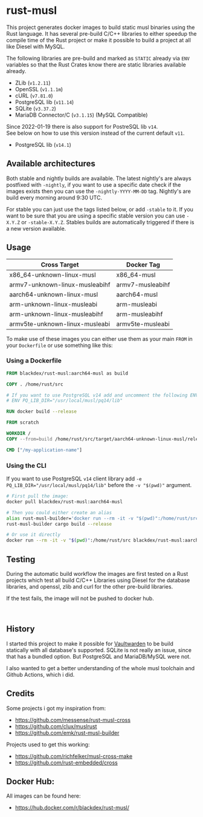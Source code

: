 # rust-musl

This project generates docker images to build static musl binaries using the Rust language.
It has several pre-build C/C++ libraries to either speedup the compile time of the Rust project or make it possible to build a project at all like Diesel with MySQL.

The following libraries are pre-build and marked as `STATIC` already via `ENV` variables so that the Rust Crates know there are static libraries available already.
* ZLib (`v1.2.11`)
* OpenSSL (`v1.1.1m`)
* cURL (`v7.81.0`)
* PostgreSQL lib (`v11.14`)
* SQLite (`v3.37.2`)
* MariaDB Connector/C (`v3.1.15`) (MySQL Compatible)

Since 2022-01-19 there is also support for PostreSQL lib `v14`.<br>
See below on how to use this version instead of the current default `v11`.
* PostgreSQL lib (`v14.1`)

## Available architectures
Both stable and nightly builds are available.
The latest nightly's are always postfixed with `-nightly`, if you want to use a specific date check if the images exists then you can use the `-nightly-YYYY-MM-DD` tag.
Nightly's are build every morning around 9:30 UTC.

For stable you can just use the tags listed below, or add `-stable` to it.
If you want to be sure that you are using a specific stable version you can use `-X.Y.Z` or `-stable-X.Y.Z`.
Stables builds are automatically triggered if there is a new version available.

## Usage
|        Cross Target            |    Docker Tag    |
| ------------------------------ | ---------------- |
| x86\_64-unknown-linux-musl     | x86\_64-musl     |
| armv7-unknown-linux-musleabihf | armv7-musleabihf |
| aarch64-unknown-linux-musl     | aarch64-musl     |
| arm-unknown-linux-musleabi     | arm-musleabi     |
| arm-unknown-linux-musleabihf   | arm-musleabihf   |
| armv5te-unknown-linux-musleabi | armv5te-musleabi |

To make use of these images you can either use them as your main `FROM` in your `Dockerfile` or use something like this:

### Using a Dockerfile

```dockerfile
FROM blackdex/rust-musl:aarch64-musl as build

COPY . /home/rust/src

# If you want to use PostgreSQL v14 add and uncomment the following ENV
# ENV PQ_LIB_DIR="/usr/local/musl/pq14/lib"

RUN docker build --release

FROM scratch

WORKDIR /
COPY --from=build /home/rust/src/target/aarch64-unknown-linux-musl/release/my-application-name .

CMD ["/my-application-name"]
```

### Using the CLI

If you want to use PostgreSQL `v14` client library add `-e PQ_LIB_DIR="/usr/local/musl/pq14/lib"` before the `-v "$(pwd)"` argument.

```bash
# First pull the image:
docker pull blackdex/rust-musl:aarch64-musl

# Then you could either create an alias
alias rust-musl-builder='docker run --rm -it -v "$(pwd)":/home/rust/src blackdex/rust-musl:aarch64-musl'
rust-musl-builder cargo build --release

# Or use it directly
docker run --rm -it -v "$(pwd)":/home/rust/src blackdex/rust-musl:aarch64-musl cargo build --release
```

## Testing

During the automatic build workflow the images are first tested on a Rust projects which test all build C/C++ Libraries using Diesel for the database libraries, and openssl, zlib and curl for the other pre-build libraries.

If the test fails, the image will not be pushed to docker hub.

<br>

## History

I started this project to make it possible for [Vaultwarden](https://github.com/dani-garcia/vaultwarden) to be build statically with all database's supported. SQLite is not really an issue, since that has a bundled option. But PostgreSQL and MariaDB/MySQL were not.

I also wanted to get a better understanding of the whole musl toolchain and Github Actions, which i did.

## Credits

Some projects i got my inspiration from:
* https://github.com/messense/rust-musl-cross
* https://github.com/clux/muslrust
* https://github.com/emk/rust-musl-builder

Projects used to get this working:
* https://github.com/richfelker/musl-cross-make
* https://github.com/rust-embedded/cross

## Docker Hub:

All images can be found here:
* https://hub.docker.com/r/blackdex/rust-musl/
